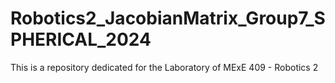 # Robotics2_JacobianMatrix_Group7_SPHERICAL_2024
This is a repository dedicated for the Laboratory of MExE 409 - Robotics 2
